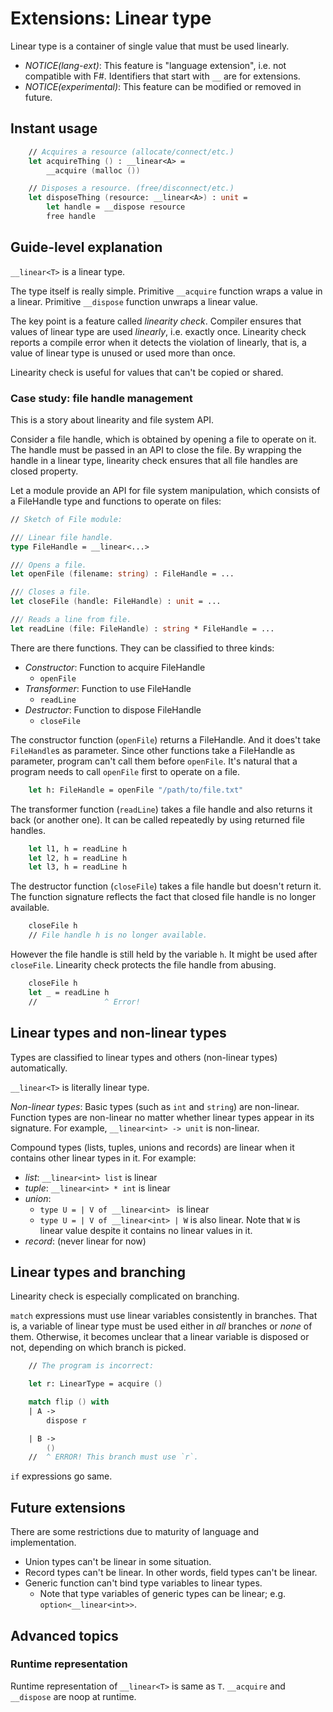 # Extensions: Linear type

Linear type is a container of single value that must be used linearly.

- *NOTICE(lang-ext)*: This feature is "language extension", i.e. not compatible with F#. Identifiers that start with `__` are for extensions.
- *NOTICE(experimental)*: This feature can be modified or removed in future.

## Instant usage

```fsharp
    // Acquires a resource (allocate/connect/etc.)
    let acquireThing () : __linear<A> =
        __acquire (malloc ())

    // Disposes a resource. (free/disconnect/etc.)
    let disposeThing (resource: __linear<A>) : unit =
        let handle = __dispose resource
        free handle
```

## Guide-level explanation

`__linear<T>` is a linear type.

The type itself is really simple.
Primitive `__acquire` function wraps a value in a linear.
Primitive `__dispose` function unwraps a linear value.

The key point is a feature called *linearity check*. Compiler ensures that values of linear type are used *linearly*, i.e. exactly once.
Linearity check reports a compile error when it detects the violation of linearly, that is, a value of linear type is unused or used more than once.

Linearity check is useful for values that can't be copied or shared.

### Case study: file handle management

This is a story about linearity and file system API.

Consider a file handle, which is obtained by opening a file to operate on it.
The handle must be passed in an API to close the file.
By wrapping the handle in a linear type, linearity check ensures that all file handles are closed property.

Let a module provide an API for file system manipulation, which consists of a FileHandle type and functions to operate on files:

```fsharp
// Sketch of File module:

/// Linear file handle.
type FileHandle = __linear<...>

/// Opens a file.
let openFile (filename: string) : FileHandle = ...

/// Closes a file.
let closeFile (handle: FileHandle) : unit = ...

/// Reads a line from file.
let readLine (file: FileHandle) : string * FileHandle = ...
```

There are there functions.
They can be classified to three kinds:

- *Constructor*: Function to acquire FileHandle
    - `openFile`
- *Transformer*: Function to use FileHandle
    - `readLine`
- *Destructor*: Function to dispose FileHandle
    - `closeFile`

The constructor function (`openFile`) returns a FileHandle.
And it does't take `FileHandle`s as parameter.
Since other functions take a FileHandle as parameter, program can't call them before `openFile`.
It's natural that a program needs to call `openFile` first to operate on a file.

```fsharp
    let h: FileHandle = openFile "/path/to/file.txt"
```

The transformer function (`readLine`) takes a file handle and also returns it back (or another one).
It can be called repeatedly by using returned file handles.

```fsharp
    let l1, h = readLine h
    let l2, h = readLine h
    let l3, h = readLine h
```

The destructor function (`closeFile`) takes a file handle but doesn't return it.
The function signature reflects the fact that closed file handle is no longer available.

```fsharp
    closeFile h
    // File handle h is no longer available.
```

However the file handle is still held by the variable `h`.
It might be used after `closeFile`.
Linearity check protects the file handle from abusing.

```fsharp
    closeFile h
    let _ = readLine h
    //               ^ Error!
```

## Linear types and non-linear types

Types are classified to linear types and others (non-linear types) automatically.

`__linear<T>` is literally linear type.

*Non-linear types*: Basic types (such as `int` and `string`) are non-linear.
Function types are non-linear no matter whether linear types appear in its signature. For example, `__linear<int> -> unit` is non-linear.

Compound types (lists, tuples, unions and records) are linear when it contains other linear types in it.
For example:

- *list*: `__linear<int> list` is linear
- *tuple*: `__linear<int> * int` is linear
- *union*:
    - `type U = | V of __linear<int> ` is linear
    - `type U = | V of __linear<int> | W` is also linear. Note that `W` is linear value despite it contains no linear values in it.
- *record*: (never linear for now)

## Linear types and branching

Linearity check is especially complicated on branching.

`match` expressions must use linear variables consistently in branches.
That is, a variable of linear type must be used either in *all* branches or *none* of them.
Otherwise, it becomes unclear that a linear variable is disposed or not, depending on which branch is picked.

```fsharp
    // The program is incorrect:

    let r: LinearType = acquire ()

    match flip () with
    | A ->
        dispose r

    | B ->
        ()
    //  ^ ERROR! This branch must use `r`.
```

`if` expressions go same.

## Future extensions

There are some restrictions due to maturity of language and implementation.

- Union types can't be linear in some situation.
- Record types can't be linear. In other words, field types can't be linear.
- Generic function can't bind type variables to linear types.
    - Note that type variables of generic types can be linear; e.g. `option<__linear<int>>`.

## Advanced topics

### Runtime representation

Runtime representation of `__linear<T>` is same as `T`.
`__acquire` and `__dispose` are noop at runtime.
